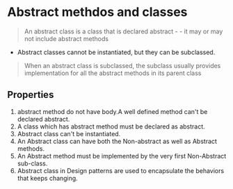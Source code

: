 # Abstract methdos and classes

> An abstract class is a class that is declared abstract - - it may or may not include abstract methods

- Abstract classes cannot be instantiated, but they can be subclassed.


> When an abstract class is subclassed, the subclass usually provides implementation for all the abstract methods in its parent class


## Properties

1. abstract method do not have body.A well defined method can't be declared abstract.
2. A class which has abstract method must be declared as abstract.
3. Abstract class can't be instantiated.
4. An Abstract class can have both the Non-abstract as well as Abstract methods.
5. An Abstract method must be implemented by the very first Non-Abstract sub-class.
6. Abstract class in Design patterns are used to encapsulate the behaviors that keeps changing.
